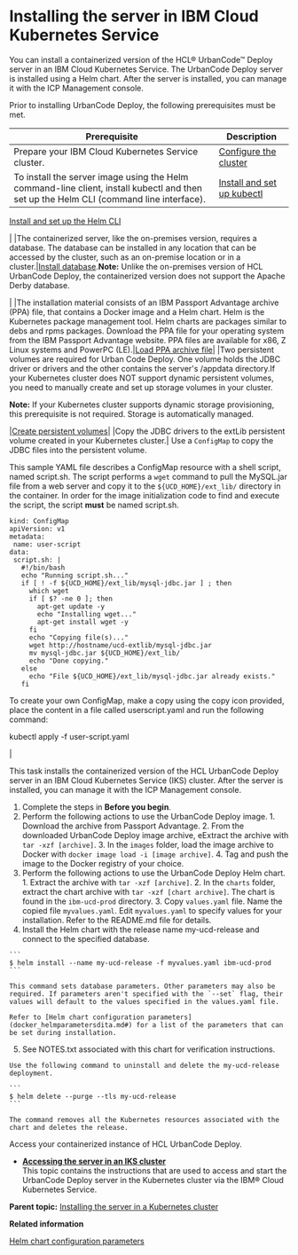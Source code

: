 # Installing the server in IBM Cloud Kubernetes Service

You can install a containerized version of the HCL® UrbanCode™ Deploy server in an IBM Cloud Kubernetes Service. The UrbanCode Deploy server is installed using a Helm chart. After the server is installed, you can manage it with the ICP Management console.

Prior to installing UrbanCode Deploy, the following prerequisites must be met.

|Prerequisite|Description|
|------------|-----------|
|Prepare your IBM Cloud Kubernetes Service cluster.|[Configure the cluster](https://console.bluemix.net/docs/containers/container_index.html#container_index)|
|To install the server image using the Helm command-line client, install kubectl and then set up the Helm CLI \(command line interface\).| [Install and set up kubectl](https://kubernetes.io/docs/tasks/tools/install-kubectl/)

 [Install and set up the Helm CLI](https://www.ibm.com/support/knowledgecenter/SSBS6K_3.1.0/app_center/create_helm_cli.html)

 |
|The containerized server, like the on-premises version, requires a database. The database can be installed in any location that can be accessed by the cluster, such as an on-premise location or in a cluster.|[Install database](https://www.ibm.com/support/knowledgecenter/SS4GSP_7.0.0/com.udeploy.install.doc/topics/DBinstall.html).**Note:** Unlike the on-premises version of HCL UrbanCode Deploy, the containerized version does not support the Apache Derby database.

|
|The installation material consists of an IBM Passport Advantage archive \(PPA\) file, that contains a Docker image and a Helm chart. Helm is the Kubernetes package management tool. Helm charts are packages similar to debs and rpms packages. Download the PPA file for your operating system from the IBM Passport Advantage website. PPA files are available for x86, Z Linux systems and PowerPC \(LE\).|[Load PPA archive file](https://www.ibm.com/support/knowledgecenter/en/SSBS6K_3.1.0/manage_cluster/cli_catalog_commands.html#load-archive)|
|Two persistent volumes are required for Urban Code Deploy. One volume holds the JDBC driver or drivers and the other contains the server's /appdata directory.If your Kubernetes cluster does NOT support dynamic persistent volumes, you need to manually create and set up storage volumes in your cluster.

**Note:** If your Kubernetes cluster supports dynamic storage provisioning, this prerequisite is not required. Storage is automatically managed.

|[Create persistent volumes](https://www.ibm.com/support/knowledgecenter/SSBS6K_3.1.0/manage_cluster/create_volume.html)|
|Copy the JDBC drivers to the extLib persistent volume created in your Kubernetes cluster.| Use a `ConfigMap` to copy the JDBC files into the persistent volume.

 This sample YAML file describes a ConfigMap resource with a shell script, named script.sh. The script performs a `wget` command to pull the MySQL.jar file from a web server and copy it to the `${UCD_HOME}/ext_lib/` directory in the container. In order for the image initialization code to find and execute the script, the script **must** be named script.sh.

 ```
kind: ConfigMap
apiVersion: v1
metadata:
  name: user-script
data:
  script.sh: |
    #!/bin/bash
    echo "Running script.sh..."
    if [ ! -f ${UCD_HOME}/ext_lib/mysql-jdbc.jar ] ; then
      which wget
      if [ $? -ne 0 ]; then
        apt-get update -y
        echo "Installing wget..."
        apt-get install wget -y
      fi
      echo "Copying file(s)..."    
      wget http://hostname/ucd-extlib/mysql-jdbc.jar
      mv mysql-jdbc.jar ${UCD_HOME}/ext_lib/
      echo "Done copying."
    else
      echo "File ${UCD_HOME}/ext_lib/mysql-jdbc.jar already exists."
    fi

```

 To create your own ConfigMap, make a copy using the copy icon provided, place the content in a file called userscript.yaml and run the following command:

 kubectl apply -f user-script.yaml

 |

This task installs the containerized version of the HCL UrbanCode Deploy server in an IBM Cloud Kubernetes Service \(IKS\) cluster. After the server is installed, you can manage it with the ICP Management console.

1.   Complete the steps in **Before you begin**. 
2.   Perform the following actions to use the UrbanCode Deploy image. 
    1.   Download the archive from Passport Advantage. 
    2.   From the downloaded UrbanCode Deploy image archive, eExtract the archive with `tar -xzf [archive]`. 
    3.   In the `images` folder, load the image archive to Docker with `docker image load -i [image archive]`. 
    4.   Tag and push the image to the Docker registry of your choice. 
3.   Perform the following actions to use the UrbanCode Deploy Helm chart. 
    1.   Extract the archive with `tar -xzf [archive]`. 
    2.   In the `charts` folder, extract the chart archive with `tar -xzf [chart archive]`. The chart is found in the `ibm-ucd-prod` directory. 
    3.   Copy `values.yaml` file. Name the copied file `myvalues.yaml`. Edit `myvalues.yaml` to specify values for your installation. Refer to the README.md file for details. 
4.   Install the Helm chart with the release name my-ucd-release and connect to the specified database. 

    ```
    $ helm install --name my-ucd-release -f myvalues.yaml ibm-ucd-prod
    ```

    This command sets database parameters. Other parameters may also be required. If parameters aren't specified with the `--set` flag, their values will default to the values specified in the values.yaml file.

    Refer to [Helm chart configuration parameters](docker_helmparametersdita.md#) for a list of the parameters that can be set during installation.

5.   See NOTES.txt associated with this chart for verification instructions. 

    Use the following command to uninstall and delete the my-ucd-release deployment.

    ```
    $ helm delete --purge --tls my-ucd-release
    ```

    The command removes all the Kubernetes resources associated with the chart and deletes the release.


Access your containerized instance of HCL UrbanCode Deploy.

-   **[Accessing the server in an IKS cluster](../../com.udeploy.install.doc/topics/docker_runIKS.md)**  
This topic contains the instructions that are used to access and start the UrbanCode Deploy server in the Kubernetes cluster via the IBM® Cloud Kubernetes Service.

**Parent topic:** [Installing the server in a Kubernetes cluster](../../com.udeploy.install.doc/topics/docker_cloud_over.md)

**Related information**  


[Helm chart configuration parameters](docker_helmparametersdita.md#)


